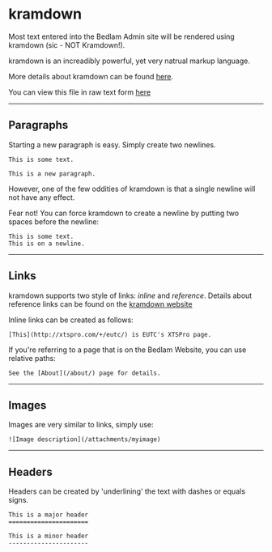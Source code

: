 kramdown
========

Most text entered into the Bedlam Admin site will be rendered using kramdown (sic - NOT Kramdown!).

kramdown is an increadibly powerful, yet very natrual markup language.

More details about kramdown can be found [here](http://kramdown.rubyforge.org/syntax.html#links-and-images).

You can view this file in raw text form [here](kramdown.txt)

---------------------------------------------------------

Paragraphs
----------

Starting a new paragraph is easy. Simply create two newlines.

    This is some text.

    This is a new paragraph.

However, one of the few oddities of kramdown is that a single newline will not have any effect.

Fear not! You can force kramdown to create a newline by putting two spaces before the newline:

    This is some text.
    This is on a newline.

---------------------------------------------------------

Links
-----

kramdown supports two style of links: *inline* and *reference*.
Details about reference links can be found on the [kramdown website](http://kramdown.rubyforge.org/syntax.html#links-and-images)

Inline links can be created as follows:

    [This](http://xtspro.com/+/eutc/) is EUTC's XTSPro page.

If you're referring to a page that is on the Bedlam Website, you can use
relative paths:

    See the [About](/about/) page for details.

---------------------------------------------------------

Images
------

Images are very similar to links, simply use:

    ![Image description](/attachments/myimage)

---------------------------------------------------------

Headers
-------

Headers can be created by 'underlining' the text with dashes or equals signs.

    This is a major header
    ======================

    This is a minor header
    ----------------------